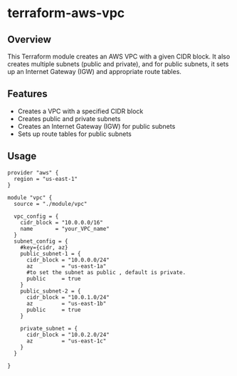 # terraform-aws-vpc

## Overview

This Terraform module creates an AWS VPC with a given CIDR block. It also creates multiple subnets (public and private), and for public subnets, it sets up an Internet Gateway (IGW) and appropriate route tables.

## Features

- Creates a VPC with a specified CIDR block
- Creates public and private subnets
- Creates an Internet Gateway (IGW) for public subnets
- Sets up route tables for public subnets

## Usage
```
provider "aws" {
  region = "us-east-1"
}

module "vpc" {
  source = "./module/vpc"

  vpc_config = {
    cidr_block = "10.0.0.0/16"
    name       = "your_VPC_name"
  }
  subnet_config = {
    #key={cidr, az}
    public_subnet-1 = {
      cidr_block = "10.0.0.0/24"
      az         = "us-east-1a"
      #to set the subnet as public , default is private.
      public     = true
    }
    public_subnet-2 = {
      cidr_block = "10.0.1.0/24"
      az         = "us-east-1b"
      public     = true
    }

    private_subnet = {
      cidr_block = "10.0.2.0/24"
      az         = "us-east-1c"
    }
  }

} 
```